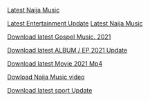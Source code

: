 <a href="https://smartnaija.com.ng">Latest Naija Music</a>

<a href="https://smartnaija.com.ng/entertainment/">Latest Entertainment Update</a>
<a href="https://smartnaija.com.ng/mp3-download/">Latest Naija Music</a>

<a href="https://smartnaija.com.ng/gospels/">Download latest Gospel Music. 2021 </a>

<a href="https://smartnaija.com.ng/album-ep/">Download latest ALBUM / EP 2021 Update</a>

<a href="https://smartnaija.com.ng/movies/">Download latest Movie 2021 Mp4</a>

<a href="https://smartnaija.com.ng/videos/">Dowload Naija Music video</a>

<a href="https://smartnaija.com.ng/sports/">Download latest sport Update</a>
